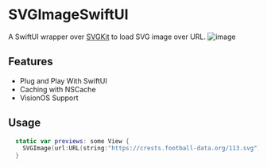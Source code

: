 # SVGImageSwiftUI

A SwiftUI wrapper over [SVGKit](https://github.com/SVGKit/SVGKit) to load SVG image over URL.
![image](https://i.ibb.co/Qjf9XYn/Simulator-Screenshot-Apple-Vision-Pro-2023-06-24-at-15-13-54.png)

## Features

- Plug and Play With SwiftUI
- Caching with NSCache
- VisionOS Support

## Usage

```swift
  static var previews: some View {
    SVGImage(url:URL(string:"https://crests.football-data.org/113.svg")!, size: CGSize(width: 100,height: 100))
  }
```
